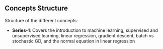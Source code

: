 ## **Concepts Structure** 

Structure of the different concepts:

*   **Series-1**: Covers the introduction to machine learning, supervised and unsupervised learning, linear regression, gradient descent, batch vs stochastic GD, and the normal equation in linear regression
